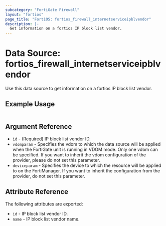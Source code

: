 ```yaml
---
subcategory: "FortiGate Firewall"
layout: "fortios"
page_title: "FortiOS: fortios_firewall_internetserviceipblvendor"
description: |-
  Get information on a fortios IP block list vendor.
---
```


# Data Source: fortios_firewall_internetserviceipblvendor
Use this data source to get information on a fortios IP block list vendor.


## Example Usage

```hcl

```

## Argument Reference

* `id` - (Required) IP block list vendor ID.
* `vdomparam` - Specifies the vdom to which the data source will be applied when the FortiGate unit is running in VDOM mode. Only one vdom can be specified. If you want to inherit the vdom configuration of the provider, please do not set this parameter.
* `deviceparam` - Specifies the device to which the resource will be applied to on the FortiManager. If you want to inherit the configuration from the provider, do not set this parameter.

## Attribute Reference

The following attributes are exported:

* `id` - IP block list vendor ID.
* `name` - IP block list vendor name.
